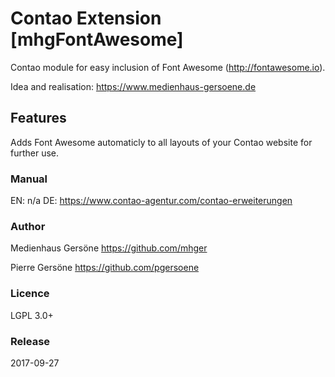 # Contao Extension [mhgFontAwesome]

Contao module for easy inclusion of Font Awesome (<http://fontawesome.io>).

Idea and realisation: <https://www.medienhaus-gersoene.de>


## Features
Adds Font Awesome automaticly to all layouts of your Contao website for further use.


### Manual
EN: n/a
DE: <https://www.contao-agentur.com/contao-erweiterungen>


### Author
Medienhaus Gersöne <https://github.com/mhger>

Pierre Gersöne <https://github.com/pgersoene> 


### Licence
LGPL 3.0+


### Release
2017-09-27